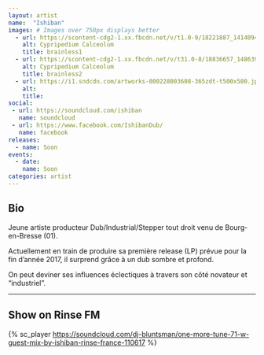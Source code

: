```yaml
---
layout: artist
name:  "Ishiban"
images: # Images over 750px displays better
  - url: https://scontent-cdg2-1.xx.fbcdn.net/v/t1.0-9/18221887_1414094981980417_923718092654856780_n.jpg?oh=108e7f047d06a90c4c1c15897ae59918&oe=5A0014C0
    alt: Cypripedium Calceolum
    title: brainless1
  - url: https://scontent-cdg2-1.xx.fbcdn.net/v/t31.0-8/18836657_1486398474732430_5585879448062217794_o.jpg?oh=ee8ac01ad4999120e184db36451722ed&oe=59CF53BC
    alt: Cypripedium Calceolum
    title: brainless2
  - url: https://i1.sndcdn.com/artworks-000228003608-365zdt-t500x500.jpg
    alt:
    title:
social:
 - url: https://soundcloud.com/ishiban
   name: soundcloud
 - url: https://www.facebook.com/IshibanDub/
   name: facebook
releases:
  - name: Soon
events:
  - date:
    name: Soon
categories: artist
---
```


## Bio
Jeune artiste producteur Dub/Industrial/Stepper tout droit venu de Bourg-en-Bresse (01).

Actuellement en train de produire sa première release (LP) prévue pour la fin d’année 2017, il surprend grâce à un dub sombre et profond.

On peut deviner ses influences éclectiques à travers son côté novateur et “industriel”.

***

## Show on Rinse FM

{% sc_player https://soundcloud.com/dj-bluntsman/one-more-tune-71-w-guest-mix-by-ishiban-rinse-france-110617 %}

